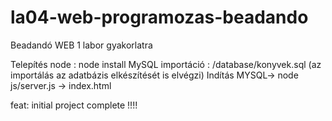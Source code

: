 # la04-web-programozas-beadando
Beadandó WEB 1 labor gyakorlatra

Telepítés node : node install 
MySQL importáció : /database/konyvek.sql  (az importálás az adatbázis elkészítését is elvégzi)
Indítás MYSQL-> node js/server.js -> index.html

feat: initial project complete  !!!!

